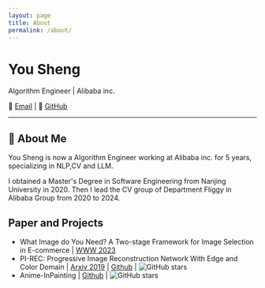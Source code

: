 ```yaml
---
layout: page
title: About
permalink: /about/
---
```



# You Sheng  
Algorithm Engineer | Alibaba inc.  


📧 [Email](mailto:yousheng.ys@taobao.com) |  🤖 [GitHub](https://github.com/youyuge34)

---

## 📢 About Me  
You Sheng is now a Algorithm Engineer working at Alibaba inc. for 5 years, specializing in NLP,CV and LLM. 

I obtained a Master's Degree in Software Engineering from Nanjing University in 2020. 
Then I lead the CV group of Department Fliggy in Alibaba Group from 2020 to 2024.


## Paper and Projects
- What Image do You Need? A Two-stage Framework for Image Selection in E-commerce | [WWW 2023](https://dl.acm.org/doi/10.1145/3543873.3584646)
- PI-REC: Progressive Image Reconstruction Network With Edge and Color Domain | [Arxiv 2019](https://arxiv.org/abs/1903.10146) | [Github](https://github.com/youyuge34/PI-REC) | ![GitHub stars](https://img.shields.io/github/stars/youyuge34/PI-REC?style=social)
- Anime-InPainting | [Github](https://github.com/youyuge34/Anime-InPainting) | ![GitHub stars](https://img.shields.io/github/stars/youyuge34/Anime-InPainting?style=social)
